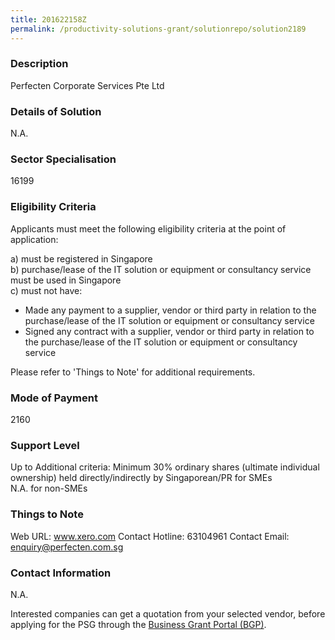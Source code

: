 ```yaml
---
title: 201622158Z
permalink: /productivity-solutions-grant/solutionrepo/solution2189
---
```


### Description

Perfecten Corporate Services Pte Ltd

### Details of Solution

N.A.

### Sector Specialisation

 16199 

### Eligibility Criteria

Applicants must meet the following eligibility criteria at the point of application:

a) must be registered in Singapore <br>
b) purchase/lease of the IT solution or equipment or consultancy service must be used in Singapore <br>
c) must not have:
- Made any payment to a supplier, vendor or third party in relation to the purchase/lease of the IT solution or equipment or consultancy service
- Signed any contract with a supplier, vendor or third party in relation to the purchase/lease of the IT solution or equipment or consultancy service

Please refer to 'Things to Note' for additional requirements.

### Mode of Payment
2160

### Support Level
Up to Additional criteria: 
 Minimum 30% ordinary shares (ultimate individual ownership) held directly/indirectly by Singaporean/PR  for SMEs <br>
N.A. for non-SMEs

### Things to Note
Web URL: www.xero.com 
Contact Hotline: 63104961 
Contact Email: enquiry@perfecten.com.sg 


### Contact Information
N.A.

Interested companies can get a quotation from your selected vendor, before applying for the PSG through the <a target='_blank' rel='noopener' href='https://www.businessgrants.gov.sg/'>Business Grant Portal (BGP)</a>.
